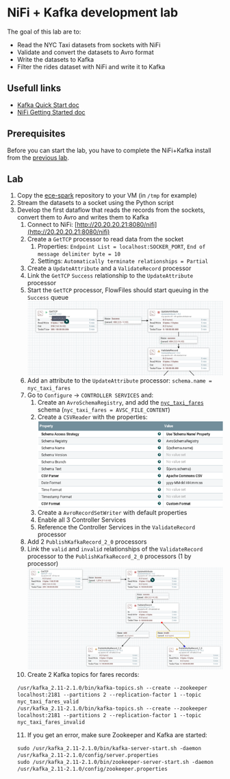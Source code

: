 # NiFi + Kafka development lab

The goal of this lab are to:
- Read the NYC Taxi datasets from sockets with NiFi
- Validate and convert the datasets to Avro format
- Write the datasets to Kafka
- Filter the rides dataset with NiFi and write it to Kafka

## Usefull links

- [Kafka Quick Start doc](http://kafka.apache.org/21/documentation.html#quickstart)
- [NiFi Getting Started doc](https://nifi.apache.org/docs/nifi-docs/html/getting-started.html)

## Prerequisites

Before you can start the lab, you have to complete the NiFi+Kafka install from the [previous lab](../nifi-kafka-vm/README.md).

## Lab

1. Copy the [ece-spark](https://github.com/adaltas/ece-spark) repository to your VM (in `/tmp` for example)
2. Stream the datasets to a socket using the Python script
3. Develop the first dataflow that reads the records from the sockets, convert them to Avro and writes them to Kafka
   1. Connect to NiFi: [http://20.20.20.21:8080/nifi](http://20.20.20.21:8080/nifi)
   2. Create a `GetTCP` processor to read data from the socket
      1. Properties: `Endpoint List = localhost:SOCKER_PORT`, `End of message delimiter byte = 10`
      2. Settings: `Automatically terminate relationships = Partial`
   3. Create a `UpdateAttribute` and a `ValidateRecord` processor
   4. Link the `GetTCP` `Success` relationship to the `UpdateAttribute` processor
   5. Start the `GetTCP` processor, FlowFiles should start queuing in the `Success` queue
   ![Dataflow v1](images/dataflow-v1.png)
   6. Add an attribute to the `UpdateAttribute` processor: `schema.name = nyc_taxi_fares`
   7. Go to `Configure` -> `CONTROLLER SERVICES` and:
      1. Create an `AvroSchemaRegistry`, and add the [`nyc_taxi_fares`](nyc_taxi_fares.avsc) schema (`nyc_taxi_fares = AVSC_FILE_CONTENT`)
      2. Create a `CSVReader` with the properties:
      ![CSVReader props](images/csv-reader-props.png)
      3. Create a `AvroRecordSetWriter` with default properties
      4. Enable all 3 Controller Services
      5. Reference the Controller Services in the `ValidateRecord` processor
   8. Add 2 `PublishKafkaRecord_2_0` processors
   9. Link the `valid` and `invalid` relationships of the `ValidateRecord` processor to the `PublishKafkaRecord_2_0` processors (1 by processor)
   ![Dataflow v2](images/dataflow-v2.png)
   10. Create 2 Kafka topics for fares records:
   ```
   /usr/kafka_2.11-2.1.0/bin/kafka-topics.sh --create --zookeeper localhost:2181 --partitions 2 --replication-factor 1 --topic nyc_taxi_fares_valid
   /usr/kafka_2.11-2.1.0/bin/kafka-topics.sh --create --zookeeper localhost:2181 --partitions 2 --replication-factor 1 --topic nyc_taxi_fares_invalid
   ```
   11. If you get an error, make sure Zookeeper and Kafka are started:
   ```
   sudo /usr/kafka_2.11-2.1.0/bin/kafka-server-start.sh -daemon /usr/kafka_2.11-2.1.0/config/server.properties
   sudo /usr/kafka_2.11-2.1.0/bin/zookeeper-server-start.sh -daemon /usr/kafka_2.11-2.1.0/config/zookeeper.properties
   ```

